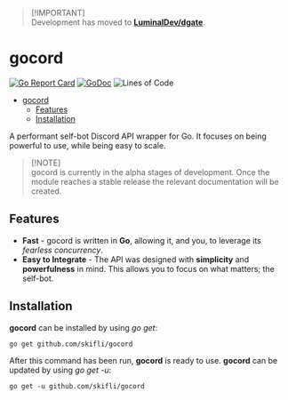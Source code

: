 > [!IMPORTANT]\
> Development has moved to [**LuminalDev/dgate**](https://github.com/LuminalDev/dgate).

# gocord

[![Go Report Card](https://goreportcard.com/badge/github.com/skifli/gocord)](https://goreportcard.com/report/github.com/skifli/gocord)
[![GoDoc](https://godoc.org/github.com/skifli/gocord?status.svg)](https://godoc.org/github.com/skifli/gocord)
![Lines of Code](https://img.shields.io/github/languages/code-size/skifli/gocord)

- [gocord](#gocord)
  - [Features](#features)
  - [Installation](#installation)

A performant self-bot Discord API wrapper for Go. It focuses on being powerful to use, while being easy to scale.

> [!NOTE]\
> gocord is currently in the alpha stages of development. Once the module reaches a stable release the relevant documentation will be created.

## Features

* **Fast** - gocord is written in **Go**, allowing it, and you, to leverage its *fearless concurrency*.
* **Easy to Integrate** - The API was designed with **simplicity** and **powerfulness** in mind. This allows you to focus on what matters; the self-bot.

## Installation

**gocord** can be installed by using *go get*:

```
go get github.com/skifli/gocord
```

After this command has been run, **gocord** is ready to use. **gocord** can be updated by using *go get -u*:

```
go get -u github.com/skifli/gocord
```
